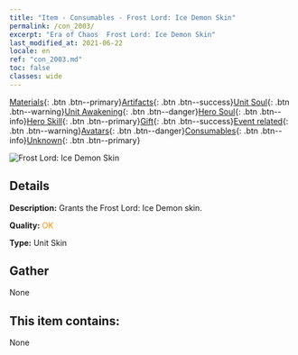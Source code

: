 ```yaml
---
title: "Item - Consumables - Frost Lord: Ice Demon Skin"
permalink: /con_2003/
excerpt: "Era of Chaos  Frost Lord: Ice Demon Skin"
last_modified_at: 2021-06-22
locale: en
ref: "con_2003.md"
toc: false
classes: wide
---
```

 [Materials](/Items/){: .btn .btn--primary}[Artifacts](/Items/Artifacts/){: .btn .btn--success}[Unit Soul](/Items/UnitSoul/){: .btn .btn--warning}[Unit Awakening](/Items/UnitAwakening/){: .btn .btn--danger}[Hero Soul](/Items/HeroSoul/){: .btn .btn--info}[Hero Skill](/Items/HeroSkill/){: .btn .btn--primary}[Gift](/Items/Gift/){: .btn .btn--success}[Event related](/Items/Events/){: .btn .btn--warning}[Avatars](/Items/Avatars/){: .btn .btn--danger}[Consumables](/Items/Consumables/){: .btn .btn--info}[Unknown](/Items/Unknown/){: .btn .btn--primary}

 ![Frost Lord: Ice Demon Skin](/images/u/ti_bingmopifu.jpg)

## Details
 **Description:** Grants the Frost Lord: Ice Demon skin.

 **Quality:** <span style="color: #FF8C00">OK</span>

 **Type:** Unit Skin

## Gather

  None

## This item contains:

  None


